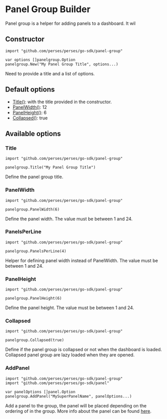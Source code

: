 # Panel Group Builder

Panel group is a helper for adding panels to a dashboard. 
It wil

## Constructor

```golang
import "github.com/perses/perses/go-sdk/panel-group"

var options []panelgroup.Option
panelgroup.New("My Panel Group Title", options...)
```
Need to provide a title and a list of options.


## Default options

- [Title()](#title): with the title provided in the constructor.
- [PanelWidth()](#panelwidth): 12
- [PanelHeight()](#panelheight): 6
- [Collapsed()](#collapsed): true


## Available options

### Title

```golang
import "github.com/perses/perses/go-sdk/panel-group"

panelgroup.Title("My Panel Group Title")
```
Define the panel group title.


### PanelWidth

```golang
import "github.com/perses/perses/go-sdk/panel-group"

panelgroup.PanelWidth(6)
```
Define the panel width. The value must be between 1 and 24.


### PanelsPerLine

```golang
import "github.com/perses/perses/go-sdk/panel-group"

panelgroup.PanelsPerLine(4)
```
Helper for defining panel width instead of PanelWidth. The value must be between 1 and 24.


### PanelHeight

```golang
import "github.com/perses/perses/go-sdk/panel-group"

panelgroup.PanelHeight(6)
```
Define the panel height. The value must be between 1 and 24.


### Collapsed

```golang
import "github.com/perses/perses/go-sdk/panel-group"

panelgroup.Collapsed(true)
```
Define if the panel group is collapsed or not when the dashboard is loaded.
Collapsed panel group are lazy loaded when they are opened.


### AddPanel

```golang
import "github.com/perses/perses/go-sdk/panel-group"
import "github.com/perses/perses/go-sdk/panel"

var panelOptions []panel.Option
panelgroup.AddPanel("MySuperPanelName", panelOptions...)
```
Add a panel to the group, the panel will be placed depending on the ordering of in the group.
More info about the panel can be found [here](panel.md).
